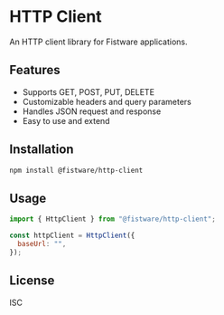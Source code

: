 # HTTP Client

An HTTP client library for Fistware applications.

## Features

- Supports GET, POST, PUT, DELETE
- Customizable headers and query parameters
- Handles JSON request and response
- Easy to use and extend

## Installation

```bash
npm install @fistware/http-client
```

## Usage

```js
import { HttpClient } from "@fistware/http-client";

const httpClient = HttpClient({
  baseUrl: "",
});
```

## License

ISC